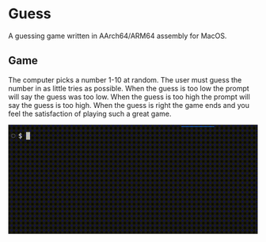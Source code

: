 # Guess
A guessing game written in AArch64/ARM64 assembly for MacOS. 

## Game
The computer picks a number 1-10 at random. The user must guess the number in as
little tries as possible. When the guess is too low the prompt will say the 
guess was too low. When the guess is too high the prompt will say the guess is 
too high. When the guess is right the game ends and you feel the satisfaction of
playing such a great game.

![Demo](assets/demo.gif)
